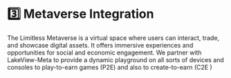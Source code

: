 # 3️⃣ Metaverse Integration

The Limitless Metaverse is a virtual space where users can interact, trade, and showcase digital assets. It offers immersive experiences and opportunities for social and economic engagement. We partner with LakeView-Meta to provide a dynamic playground on all sorts of devices and consoles to play-to-earn games (P2E) and also to create-to-earn (C2E )
